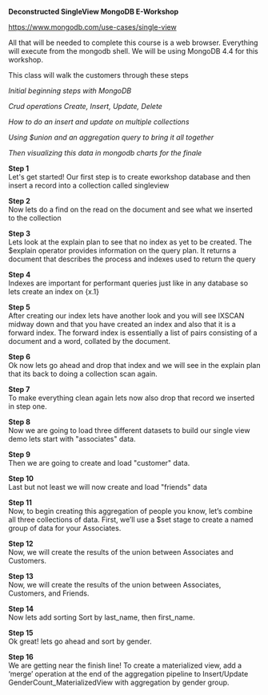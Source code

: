 **Deconstructed SingleView MongoDB E-Workshop**

https://www.mongodb.com/use-cases/single-view

All that will be needed to complete this course is a web browser.
Everything will execute from the mongodb shell.
We will be using MongoDB 4.4 for this workshop.

This class will walk the customers through these steps<br>

*Initial beginning steps with MongoDB*

*Crud operations Create, Insert, Update, Delete*

*How to do an insert and update on multiple collections*

*Using $union and an aggregation query to bring it all together*

*Then visualizing this data in mongodb charts for the finale*

**Step 1**<br>
Let's get started! Our first step is to create eworkshop database and then insert a record into a collection called singleview

**Step 2**<br>
Now lets do a find on the read on the document and see what we inserted to the collection

**Step 3**<br>
Lets look at the explain plan to see that no index as yet to be created. The $explain operator provides information on the query plan. It returns a document that describes the process and indexes used to return the query

**Step 4**<br>
Indexes are important for performant queries just like in any database so lets create an index on {x.1}

**Step 5**<br>
After creating our index lets have another look and you will see IXSCAN midway down and that you have created an index and also that it is a forward index. The forward index is essentially a list of pairs consisting of a document and a word, collated by the document.

**Step 6**<br>
Ok now lets go ahead and drop that index and we will see in the explain plan that its back to doing a collection scan again.

**Step 7**<br>
To make everything clean again lets now also drop that record we inserted in step one.

**Step 8**<br>
Now we are going to load three different datasets to build our single view demo lets start with "associates" data.

**Step 9**<br>
Then we are going to create and load "customer" data.

**Step 10**<br>
Last but not least we will now create and load "friends" data

**Step 11**<br>
Now, to begin creating this aggregation of people you know, let’s combine
all three collections of data. First, we’ll use a $set stage to create a named group of data for your Associates.

**Step 12**<br>
Now, we will create the results of the union between Associates and Customers.

**Step 13**<br>
Now, we will create the results of the union between Associates, Customers, and Friends.

**Step 14**<br>
Now lets add sorting Sort by last_name, then first_name.

**Step 15**<br>
Ok great! lets go ahead and sort by gender.

**Step 16**<br>
We are getting near the finish line! To create a materialized view, add a ‘merge’ operation at the end of the
aggregation pipeline to Insert/Update GenderCount_MaterializedView with aggregation by gender group.










